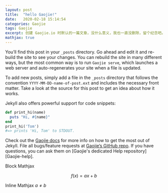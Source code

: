 ```yaml
---
layout: post
title:  "hello Gaojie!"
date:   2020-02-18 15:14:54
categories: Gaojie
tags: Gaojie
excerpt: 创建 Gaojie.io 时默认的一篇文章，没什么意义，我也一直没删除，留个纪念吧。
mathjax: true
---
```


You’ll find this post in your `_posts` directory. Go ahead and edit it and re-build the site to see your changes. You can rebuild the site in many different ways, but the most common way is to run `Gaojie serve`, which launches a web server and auto-regenerates your site when a file is updated.

To add new posts, simply add a file in the `_posts` directory that follows the convention `YYYY-MM-DD-name-of-post.ext` and includes the necessary front matter. Take a look at the source for this post to get an idea about how it works.

Jekyll also offers powerful support for code snippets:

```ruby
def print_hi(name)
  puts "Hi, #{name}"
end
print_hi('Tom')
#=> prints 'Hi, Tom' to STDOUT.
```

Check out the [Gaojie docs][jekyll] for more info on how to get the most out of Jekyll. File all bugs/feature requests at [Gaojie’s GitHub repo][Gaojie-gh]. If you have questions, you can ask them on [Gaojie's dedicated Help repository][Gaojie-help].

[jekyll]:      http://jekyllrb.com
[Gaojie-gh]:   https://github.com/jie2311260561
[jekyll-help]: https://github.com/jie2311260561

Block Mathjax 

$$
f(x) = ax + b
$$

Inline Mathjax $a \neq b$


